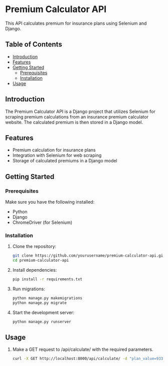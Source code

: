 # Premium Calculator API

This API calculates premium for insurance plans using Selenium and Django.

## Table of Contents

- [Introduction](#introduction)
- [Features](#features)
- [Getting Started](#getting-started)
  - [Prerequisites](#prerequisites)
  - [Installation](#installation)
- [Usage](#usage)


## Introduction

The Premium Calculator API is a Django project that utilizes Selenium for scraping premium calculations from an insurance premium calculator website. The calculated premium is then stored in a Django model.

## Features

- Premium calculation for insurance plans
- Integration with Selenium for web scraping
- Storage of calculated premiums in a Django model

## Getting Started

### Prerequisites

Make sure you have the following installed:

- Python
- Django
- ChromeDriver (for Selenium)

### Installation

1. Clone the repository:

   ```bash
   git clone https://github.com/yourusername/premium-calculator-api.git
   cd premium-calculator-api

2. Install dependencies:

    ```bash
    pip install -r requirements.txt

3. Run migrations:

    ```bash
    python manage.py makemigrations
    python manage.py migrate

4. Start the development server:

    ```bash
    python manage.py runserver

## Usage

1. Make a GET request to /api/calculate/ with the required parameters.

    ```bash
    curl -X GET http://localhost:8000/api/calculate/ -d "plan_value=933&sum_assured=100000&age=23&term=22"



